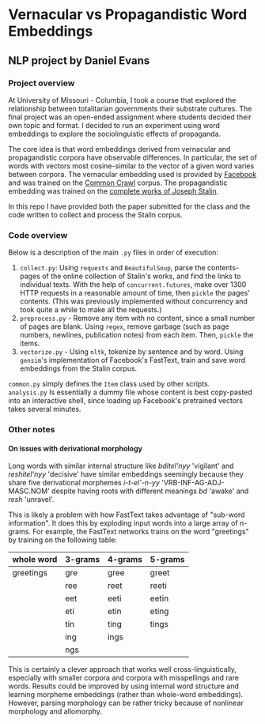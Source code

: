 # Vernacular vs Propagandistic Word Embeddings

## NLP project by Daniel Evans

### Project overview

At University of Missouri - Columbia, I took a course that explored the relationship between totalitarian governments their substrate cultures. The final project was an open-ended assignment where students decided their own topic and format. I decided to run an experiment using word embeddings to explore the sociolinguistic effects of propaganda.

The core idea is that word embeddings derived from vernacular and propagandistic corpora have observable differences. In particular, the set of words with vectors most cosine-similar to the vector of a given word varies between corpora. The vernacular embedding used is provided by [Facebook](fasttext.cc) and was trained on the [Common Crawl](http://commoncrawl.org/) corpus. The propagandistic embedding was trained on the [complete works of Joseph Stalin](http://grachev62.narod.ru/stalin/index.htm).

In this repo I have provided both the paper submitted for the class and the code written to collect and process the Stalin corpus.

### Code overview

Below is a description of the main `.py` files in order of execution:

1. `collect.py`: Using `requests` and `BeautifulSoup`, parse the contents-pages of the online collection of Stalin's works, and find the links to individual texts. With the help of `concurrent.futures`, make over 1300 HTTP requests in a reasonable amount of time, then `pickle` the pages' contents. (This was previously implemented without concurrency and took quite a while to make all the requests.)
2. `preprocess.py` - Remove any item with no content, since a small number of pages are blank. Using `regex`, remove garbage (such as page numbers, newlines, publication notes) from each item. Then, `pickle` the items.
3. `vectorize.py` - Using `nltk`, tokenize by sentence and by word. Using `gensim`'s implementation of Facebook's FastText, train and save word embeddings from the Stalin corpus.

`common.py` simply defines the `Item` class used by other scripts.  
`analysis.py` Is essentially a dummy file whose content is best copy-pasted into an interactive shell, since loading up Facebook's pretrained vectors takes several minutes.

### Other notes

#### On issues with derivational morphology

Long words with similar internal structure like *bditel'nyy* 'vigilant' and *reshitel'nyy* 'decisive' have similar embeddings seemingly because they share five derivational morphemes *i-t-el'-n-yy* 'VRB-INF-AG-ADJ-MASC.NOM' despite having roots with different meanings *bd* 'awake' and *resh* 'unravel'.

This is likely a problem with how FastText takes advantage of "sub-word information". It does this by exploding input words into a large array of n-grams. For example, the FastText networks trains on the word "greetings" by training on the following table:

| whole word | 3-grams | 4-grams | 5-grams |
| ---        | ---     | ---     | ---     |
| greetings  | gre     | gree    | greet   |
|            | ree     | reet    | reeti   |
|            | eet     | eeti    | eetin   |
|            | eti     | etin    | eting   |
|            | tin     | ting    | tings   |
|            | ing     | ings    |         |
|            | ngs     |         |         |

This is certainly a clever approach that works well cross-linguistically, especially with smaller corpora and corpora with misspellings and rare words. Results could be improved by using internal word structure and learning morpheme embeddings (rather than whole-word embeddings). However, parsing morphology can be rather tricky because of nonlinear morphology and allomorphy.